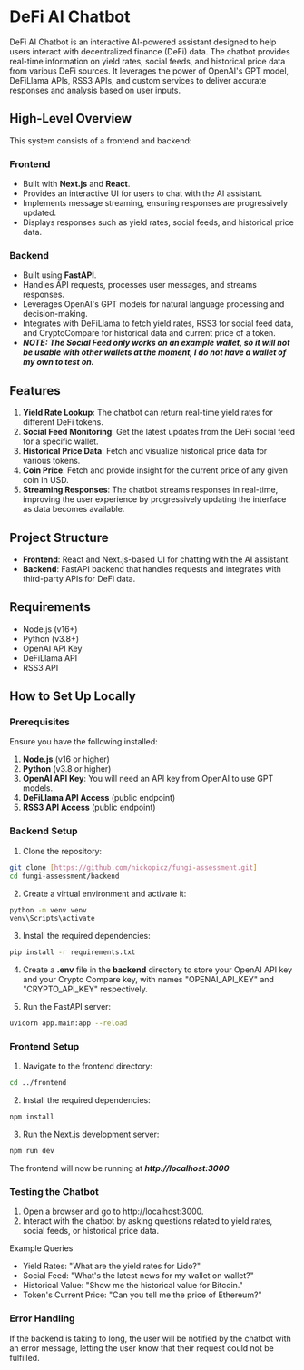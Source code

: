 # DeFi AI Chatbot

DeFi AI Chatbot is an interactive AI-powered assistant designed to help users interact with decentralized finance (DeFi) data. The chatbot provides real-time information on yield rates, social feeds, and historical price data from various DeFi sources. It leverages the power of OpenAI's GPT model, DeFiLlama APIs, RSS3 APIs, and custom services to deliver accurate responses and analysis based on user inputs.

## High-Level Overview

This system consists of a frontend and backend:

### Frontend
- Built with **Next.js** and **React**.
- Provides an interactive UI for users to chat with the AI assistant.
- Implements message streaming, ensuring responses are progressively updated.
- Displays responses such as yield rates, social feeds, and historical price data.
  
### Backend
- Built using **FastAPI**.
- Handles API requests, processes user messages, and streams responses.
- Leverages OpenAI's GPT models for natural language processing and decision-making.
- Integrates with DeFiLlama to fetch yield rates, RSS3 for social feed data, and CryptoCompare for historical data and current price of a token.
- ***NOTE: The Social Feed only works on an example wallet, so it will not be usable with other wallets at the moment, I do not have a wallet of my own to test on.***

## Features

1. **Yield Rate Lookup**: The chatbot can return real-time yield rates for different DeFi tokens.
2. **Social Feed Monitoring**: Get the latest updates from the DeFi social feed for a specific wallet.
3. **Historical Price Data**: Fetch and visualize historical price data for various tokens.
4. **Coin Price**: Fetch and provide insight for the current price of any given coin in USD.
5. **Streaming Responses**: The chatbot streams responses in real-time, improving the user experience by progressively updating the interface as data becomes available.

## Project Structure

- **Frontend**: React and Next.js-based UI for chatting with the AI assistant.
- **Backend**: FastAPI backend that handles requests and integrates with third-party APIs for DeFi data.

## Requirements

- Node.js (v16+)
- Python (v3.8+)
- OpenAI API Key
- DeFiLlama API
- RSS3 API

## How to Set Up Locally

### Prerequisites

Ensure you have the following installed:

1. **Node.js** (v16 or higher)
2. **Python** (v3.8 or higher)
3. **OpenAI API Key**: You will need an API key from OpenAI to use GPT models.
4. **DeFiLlama API Access** (public endpoint)
5. **RSS3 API Access** (public endpoint)

### Backend Setup

1. Clone the repository:
```bash
git clone [https://github.com/nickopicz/fungi-assessment.git]
cd fungi-assessment/backend
```

2. Create a virtual environment and activate it:
```bash
python -m venv venv
venv\Scripts\activate
```

3. Install the required dependencies:
```bash
pip install -r requirements.txt
```

4. Create a **.env** file in the **backend** directory to store your OpenAI API key and your Crypto Compare key, with names "OPENAI_API_KEY" and "CRYPTO_API_KEY" respectively.

5. Run the FastAPI server:
```bash
uvicorn app.main:app --reload
```


### Frontend Setup

1. Navigate to the frontend directory:
```bash
cd ../frontend
```

2. Install the required dependencies:
```bash
npm install
```

3. Run the Next.js development server:
```bash
npm run dev
```
The frontend will now be running at ***http://localhost:3000***


### Testing the Chatbot

 1. Open a browser and go to http://localhost:3000.
 2. Interact with the chatbot by asking questions related to yield rates, social feeds, or historical price data.


Example Queries

-  Yield Rates: "What are the yield rates for Lido?"
-  Social Feed: "What's the latest news for my wallet on wallet?"
-  Historical Value: "Show me the historical value for Bitcoin."
-  Token's Current Price: "Can you tell me the price of Ethereum?"


### Error Handling

If the backend is taking to long, the user will be notified by the chatbot with an error message, letting the user know that their request could not be fulfilled.



















